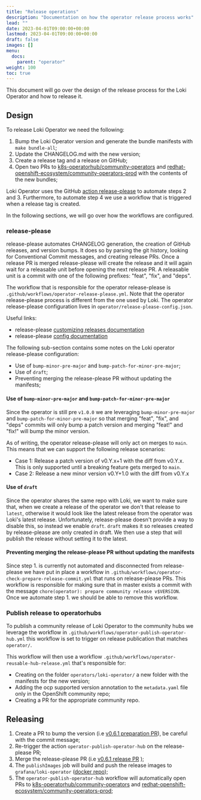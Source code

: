 ```yaml
---
title: "Release operations"
description: "Documentation on how the operator release process works"
lead: ""
date: 2023-04-01T09:00:00+00:00
lastmod: 2023-04-01T09:00:00+00:00
draft: false
images: []
menu:
  docs:
    parent: "operator"
weight: 100
toc: true
---
```


This document will go over the design of the release process for the Loki Operator and how to release it.

## Design

To release Loki Operator we need the following:

1. Bump the Loki Operator version and generate the bundle manifests with `make bundle-all`;
2. Update the CHANGELOG.md with the new version;
3. Create a release tag and a release on GitHub;
4. Open two PRs to [k8s-operatorhub/community-operators](https://github.com/k8s-operatorhub/community-operators) and [redhat-openshift-ecosystem/community-operators-prod](https://github.com/redhat-openshift-ecosystem/community-operators-prod) with the contents of the new bundles;

Loki Operator uses the GitHub [action release-please](https://github.com/google-github-actions/release-please-action) to automate steps 2 and 3. Furthermore, to automate step 4 we use a workflow that is triggered when a release tag is created.

In the following sections, we will go over how the workflows are configured.

### release-please

release-please automates CHANGELOG generation, the creation of GitHub releases, and version bumps. It does so by parsing the git history, looking for Conventional Commit messages, and creating release PRs. Once a release PR is merged release-please will create the release and it will again wait for a releasable unit before opening the next release PR. A releasable unit is a commit with one of the following prefixes: "feat", "fix", and "deps".

The workflow that is responsible for the operator release-please is `.github/workflows/operator-release-please.yml`. Note that the operator release-please process is different from the one used by Loki. The operator release-please configuration lives in `operator/release-please-config.json`.

Useful links:

- release-please [customizing releases documentation](https://github.com/googleapis/release-please/blob/main/docs/customizing.md)
- release-please [config documentation](https://github.com/googleapis/release-please/blob/main/docs/manifest-releaser.md#configfile)

The following sub-section contains some notes on the Loki operator release-please configuration:

- Use of `bump-minor-pre-major` and `bump-patch-for-minor-pre-major`;
- Use of `draft`;
- Preventing merging the release-please PR without updating the manifests;

#### Use of `bump-minor-pre-major` and `bump-patch-for-minor-pre-major`

Since the operator is still pre `v1.0.0` we are leveraging `bump-minor-pre-major` and `bump-patch-for-minor-pre-major` so that merging "feat", "fix", and "deps" commits will only bump a patch version and merging "feat!" and "fix!" will bump the minor version.

As of writing, the operator release-please will only act on merges to `main`. This means that we can support the following release scenarios:

- Case 1: Release a patch version of v0.Y.x+1 with the diff from v0.Y.x. This is only supported until a breaking feature gets merged to `main`.
- Case 2: Release a new minor version v0.Y+1.0 with the diff from v0.Y.x

#### Use of `draft`

Since the operator shares the same repo with Loki, we want to make sure that, when we create a release of the operator we don't that release to `latest`, otherwise it would look like the latest release from the operator was Loki's latest release. Unfortunately, release-please doesn't provide a way to disable this, so instead we enable `draft`. `draft` makes it so releases created by release-please are only created in draft. We then use a step that will publish the release without setting it to the latest.

#### Preventing merging the release-please PR without updating the manifests

Since step 1. is currently not automated and disconnected from release-please we have put in place a workflow in `.github/workflows/operator-check-prepare-release-commit.yml` that runs on release-please PRs. This workflow is responsible for making sure that in master exists a commit with the message `chore(operator): prepare community release v$VERSION`. Once we automate step 1. we should be able to remove this workflow.

### Publish release to operatorhubs

To publish a community release of Loki Operator to the community hubs we leverage the workflow in `.github/workflows/operator-publish-operator-hub.yml` this workflow is set to trigger on release publication that matches `operator/`.

This workflow will then use a workflow `.github/workflows/operator-reusable-hub-release.yml` that's responsible for:

- Creating on the folder `operators/loki-operator/` a new folder with the manifests for the new version;
- Adding the ocp supported version annotation to the `metadata.yaml` file only in the OpenShift community repo;
- Creating a PR for the appropriate community repo.

## Releasing

1. Create a PR to bump the version (i.e [v0.6.1 preparation PR](https://github.com/grafana/loki/pull/13105)), be careful with the commit message;
2. Re-trigger the action `operator-publish-operator-hub` on the release-please PR;
3. Merge the release-please PR (i.e [v0.6.1 release PR](https://github.com/grafana/loki/pull/12593) );
4. The `publishImages` job will build and push the release images to `grafana/loki-operator` ([docker repo](https://hub.docker.com/r/grafana/loki-operator/tags));
5. The `operator-publish-operator-hub` workflow will automatically open PRs to [k8s-operatorhub/community-operators](https://github.com/k8s-operatorhub/community-operators) and [redhat-openshift-ecosystem/community-operators-prod](https://github.com/redhat-openshift-ecosystem/community-operators-prod);
